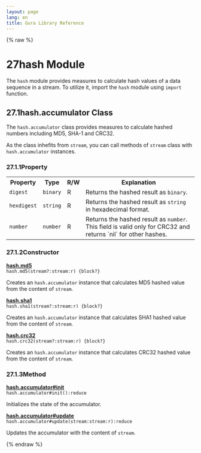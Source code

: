 ```yaml
---
layout: page
lang: en
title: Gura Library Reference
---
```


{% raw %}
<h1><span class="caption-index-1">27</span><a name="anchor-27"></a>hash Module</h1>
<p>
The <code>hash</code> module provides measures to calculate hash values of a data sequence in a stream. To utilize it, import the <code>hash</code> module using <code>import</code> function.
</p>
<h2><span class="caption-index-2">27.1</span><a name="anchor-27-1"></a>hash.accumulator Class</h2>
<p>
The <code>hash.accumulator</code> class provides measures to calculate hashed numbers including MD5, SHA-1 and CRC32.
</p>
<p>
As the class inhefits from <code>stream</code>, you can call methods of <code>stream</code> class with <code>hash.accumulator</code> instances.
</p>
<h3><span class="caption-index-3">27.1.1</span><a name="anchor-27-1-1"></a>Property</h3>
<p>
<table>
<tr>
<th>
Property</th>
<th>
Type</th>
<th>
R/W</th>
<th>
Explanation</th>
</tr>


<tr>
<td>
<code>digest</code></td>
<td>
<code>binary</code></td>
<td>
R</td>

<td>
Returns the hashed result as <code>binary</code>.</td>
</tr>


<tr>
<td>
<code>hexdigest</code></td>
<td>
<code>string</code></td>
<td>
R</td>

<td>
Returns the hashed result as <code>string</code> in hexadecimal format.</td>
</tr>


<tr>
<td>
<code>number</code></td>
<td>
<code>number</code></td>
<td>
R</td>

<td>
Returns the hashed result as <code>number</code>.
This field is valid only for CRC32 and returns `nil` for other hashes.</td>
</tr>


</table>

</p>
<h3><span class="caption-index-3">27.1.2</span><a name="anchor-27-1-2"></a>Constructor</h3>
<p>
<div><strong style="text-decoration:underline">hash.md5</strong></div>
<div style="margin-bottom:1em"><code>hash.md5(stream?:stream:r) {block?}</code></div>
Creates an <code>hash.accumulator</code> instance that calculates MD5 hashed value from the content of <code>stream</code>.
</p>
<p>
<div><strong style="text-decoration:underline">hash.sha1</strong></div>
<div style="margin-bottom:1em"><code>hash.sha1(stream?:stream:r) {block?}</code></div>
Creates an <code>hash.accumulator</code> instance that calculates SHA1 hashed value from the content of <code>stream</code>.
</p>
<p>
<div><strong style="text-decoration:underline">hash.crc32</strong></div>
<div style="margin-bottom:1em"><code>hash.crc32(stream?:stream:r) {block?}</code></div>
Creates an <code>hash.accumulator</code> instance that calculates CRC32 hashed value from the content of <code>stream</code>.
</p>
<h3><span class="caption-index-3">27.1.3</span><a name="anchor-27-1-3"></a>Method</h3>
<p>
<div><strong style="text-decoration:underline">hash.accumulator#init</strong></div>
<div style="margin-bottom:1em"><code>hash.accumulator#init():reduce</code></div>
Initializes the state of the accumulator.
</p>
<p>
<div><strong style="text-decoration:underline">hash.accumulator#update</strong></div>
<div style="margin-bottom:1em"><code>hash.accumulator#update(stream:stream:r):reduce</code></div>
Updates the accumulator with the content of <code>stream</code>.
</p>
<p />

{% endraw %}
